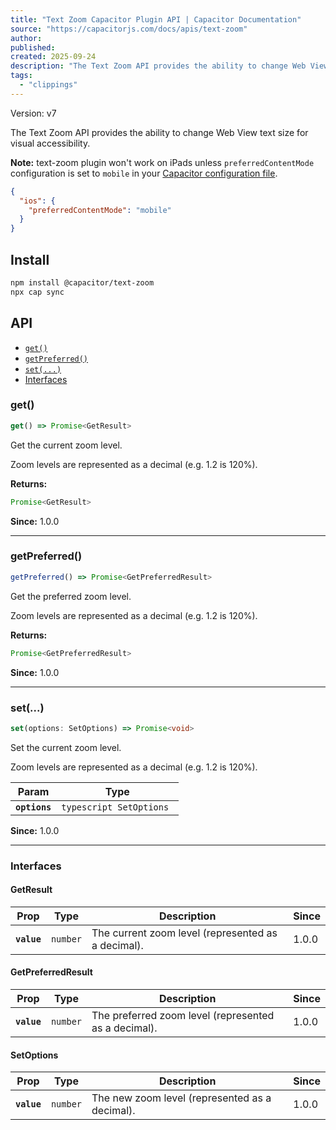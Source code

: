 ```yaml
---
title: "Text Zoom Capacitor Plugin API | Capacitor Documentation"
source: "https://capacitorjs.com/docs/apis/text-zoom"
author:
published:
created: 2025-09-24
description: "The Text Zoom API provides the ability to change Web View text size for visual accessibility."
tags:
  - "clippings"
---
```

Version: v7

The Text Zoom API provides the ability to change Web View text size for visual accessibility.

**Note:** text-zoom plugin won't work on iPads unless `preferredContentMode` configuration is set to `mobile` in your [Capacitor configuration file](https://capacitorjs.com/docs/config).

```json
{
  "ios": {
    "preferredContentMode": "mobile"
  }
}
```

## Install

```bash
npm install @capacitor/text-zoom
npx cap sync
```

## API

- [`get()`](https://capacitorjs.com/docs/apis/#get)
- [`getPreferred()`](https://capacitorjs.com/docs/apis/#getpreferred)
- [`set(...)`](https://capacitorjs.com/docs/apis/#set)
- [Interfaces](https://capacitorjs.com/docs/apis/#interfaces)

### get()

```typescript
get() => Promise<GetResult>
```

Get the current zoom level.

Zoom levels are represented as a decimal (e.g. 1.2 is 120%).

**Returns:**

```typescript
Promise<GetResult>
```

**Since:** 1.0.0

---

### getPreferred()

```typescript
getPreferred() => Promise<GetPreferredResult>
```

Get the preferred zoom level.

Zoom levels are represented as a decimal (e.g. 1.2 is 120%).

**Returns:**

```typescript
Promise<GetPreferredResult>
```

**Since:** 1.0.0

---

### set(...)

```typescript
set(options: SetOptions) => Promise<void>
```

Set the current zoom level.

Zoom levels are represented as a decimal (e.g. 1.2 is 120%).

| Param | Type |
| --- | --- |
| **`options`** | ```typescript SetOptions ``` |

**Since:** 1.0.0

---

### Interfaces

#### GetResult

| Prop | Type | Description | Since |
| --- | --- | --- | --- |
| **`value`** | `number` | The current zoom level (represented as a decimal). | 1.0.0 |

#### GetPreferredResult

| Prop | Type | Description | Since |
| --- | --- | --- | --- |
| **`value`** | `number` | The preferred zoom level (represented as a decimal). | 1.0.0 |

#### SetOptions

| Prop | Type | Description | Since |
| --- | --- | --- | --- |
| **`value`** | `number` | The new zoom level (represented as a decimal). | 1.0.0 |